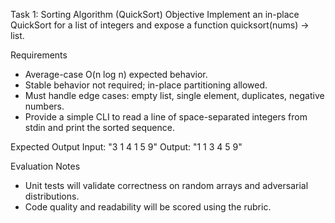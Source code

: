 Task 1: Sorting Algorithm (QuickSort)
Objective
Implement an in-place QuickSort for a list of integers and expose a function quicksort(nums) -> list.

Requirements
- Average-case O(n log n) expected behavior.
- Stable behavior not required; in-place partitioning allowed.
- Must handle edge cases: empty list, single element, duplicates, negative numbers.
- Provide a simple CLI to read a line of space-separated integers from stdin and print the sorted sequence.

Expected Output
Input:  "3 1 4 1 5 9"
Output: "1 1 3 4 5 9"

Evaluation Notes
- Unit tests will validate correctness on random arrays and adversarial distributions.
- Code quality and readability will be scored using the rubric.

